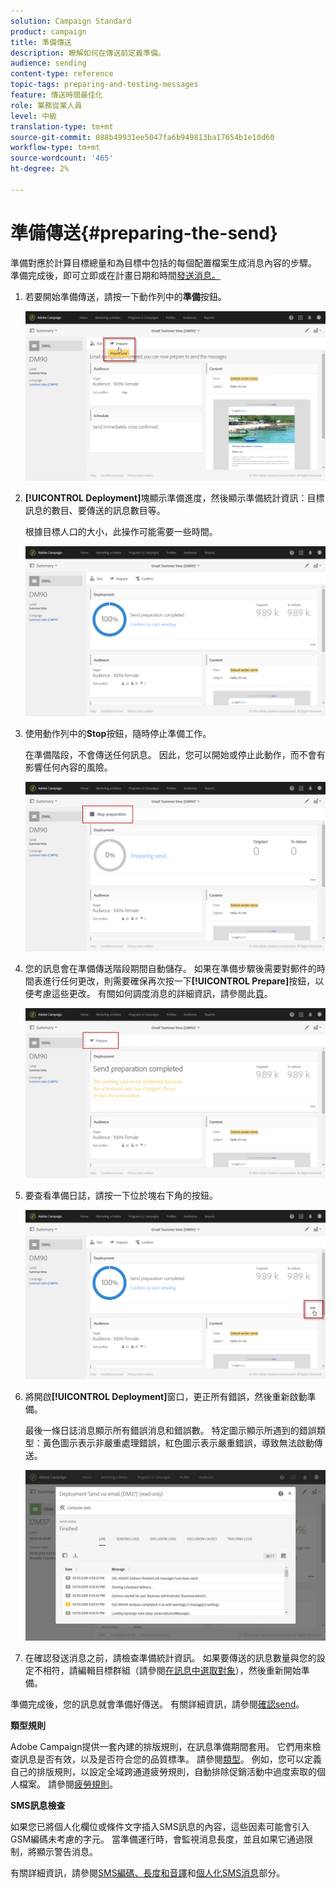 ```yaml
---
solution: Campaign Standard
product: campaign
title: 準備傳送
description: 瞭解如何在傳送前定義準備。
audience: sending
content-type: reference
topic-tags: preparing-and-testing-messages
feature: 傳送時間最佳化
role: 業務從業人員
level: 中級
translation-type: tm+mt
source-git-commit: 088b49931ee5047fa6b949813ba17654b1e10d60
workflow-type: tm+mt
source-wordcount: '465'
ht-degree: 2%

---
```



# 準備傳送{#preparing-the-send}

準備對應於計算目標總量和為目標中包括的每個配置檔案生成消息內容的步驟。 準備完成後，即可立即或在計畫日期和時間[發送消息。](../../sending/using/about-scheduling-messages.md)

1. 若要開始準備傳送，請按一下動作列中的&#x200B;**準備**&#x200B;按鈕。

   ![](assets/preparing_delivery_2.png)

1. **[!UICONTROL Deployment]**&#x200B;塊顯示準備進度，然後顯示準備統計資訊：目標訊息的數目、要傳送的訊息數目等。

   根據目標人口的大小，此操作可能需要一些時間。

   ![](assets/preparing_delivery.png)

1. 使用動作列中的&#x200B;**Stop**&#x200B;按鈕，隨時停止準備工作。

   在準備階段，不會傳送任何訊息。 因此，您可以開始或停止此動作，而不會有影響任何內容的風險。

   ![](assets/preparing_delivery_6.png)

1. 您的訊息會在準備傳送階段期間自動儲存。 如果在準備步驟後需要對郵件的時間表進行任何更改，則需要確保再次按一下&#x200B;**[!UICONTROL Prepare]**&#x200B;按鈕，以便考慮這些更改。 有關如何調度消息的詳細資訊，請參閱此[頁](../../sending/using/about-scheduling-messages.md)。

   ![](assets/preparing_delivery_5.png)

1. 要查看準備日誌，請按一下位於塊右下角的按鈕。

   ![](assets/preparing_delivery_4.png)

1. 將開啟&#x200B;**[!UICONTROL Deployment]**&#x200B;窗口，更正所有錯誤，然後重新啟動準備。

   最後一條日誌消息顯示所有錯誤消息和錯誤數。 特定圖示顯示所遇到的錯誤類型：黃色圖示表示非嚴重處理錯誤，紅色圖示表示嚴重錯誤，導致無法啟動傳送。

   ![](assets/preparing_delivery_3.png)

1. 在確認發送消息之前，請檢查準備統計資訊。 如果要傳送的訊息數量與您的設定不相符，請編輯目標群組（請參閱[在訊息中選取對象](../../audiences/using/selecting-an-audience-in-a-message.md)），然後重新開始準備。

準備完成後，您的訊息就會準備好傳送。 有關詳細資訊，請參閱[確認send](../../sending/using/confirming-the-send.md)。

**類型規則**

Adobe Campaign提供一套內建的排版規則，在訊息準備期間套用。 它們用來檢查訊息是否有效，以及是否符合您的品質標準。 請參閱[類型](../../sending/using/about-typology-rules.md)。 例如，您可以定義自己的排版規則，以設定全域跨通道疲勞規則，自動排除促銷活動中過度索取的個人檔案。 請參閱[疲勞規則](../../sending/using/fatigue-rules.md)。

**SMS訊息檢查**

如果您已將個人化欄位或條件文字插入SMS訊息的內容，這些因素可能會引入GSM編碼未考慮的字元。 當準備運行時，會監視消息長度，並且如果它通過限制，將顯示警告消息。

有關詳細資訊，請參閱[SMS編碼、長度和音譯](../../administration/using/configuring-sms-channel.md#sms-encoding--length-and-transliteration)和[個人化SMS消息](../../channels/using/personalizing-sms-messages.md)部分。
